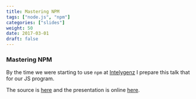 ```yaml
---
title: Mastering NPM
tags: ["node.js", "npm"]
categories: ["slides"]
weight: 50
date: 2017-03-01
draft: false
---
```


### Mastering NPM

By the time we were starting to use `npm` at [Intelygenz][igz] I prepare this talk that for our JS program.

The source is [here][npm-talk-source] and the presentation is online [here][npm-slides].

[npm-talk-source]: https://github.com/guumaster/npm-talk 
[npm-slides]: https://guumaster.github.io/npm-talk
[igz]: https://github.com/intelygenz
